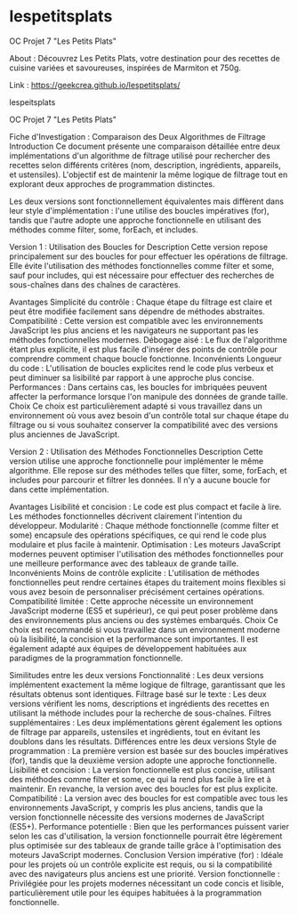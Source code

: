 # lespetitsplats
OC Projet 7 "Les Petits Plats"

About : Découvrez Les Petits Plats, votre destination pour des recettes de cuisine variées et savoureuses, inspirées de Marmiton et 750g.

Link : https://geekcrea.github.io/lespetitsplats/

lespeitsplats

OC Projet 7 "Les Petits Plats"

Fiche d'Investigation : Comparaison des Deux Algorithmes de Filtrage Introduction Ce document présente une comparaison détaillée entre deux implémentations d'un algorithme de filtrage utilisé pour rechercher des recettes selon différents critères (nom, description, ingrédients, appareils, et ustensiles). L'objectif est de maintenir la même logique de filtrage tout en explorant deux approches de programmation distinctes.

Les deux versions sont fonctionnellement équivalentes mais diffèrent dans leur style d'implémentation : l'une utilise des boucles impératives (for), tandis que l'autre adopte une approche fonctionnelle en utilisant des méthodes comme filter, some, forEach, et includes.

Version 1 : Utilisation des Boucles for Description Cette version repose principalement sur des boucles for pour effectuer les opérations de filtrage. Elle évite l'utilisation des méthodes fonctionnelles comme filter et some, sauf pour includes, qui est nécessaire pour effectuer des recherches de sous-chaînes dans des chaînes de caractères.

Avantages Simplicité du contrôle : Chaque étape du filtrage est claire et peut être modifiée facilement sans dépendre de méthodes abstraites. Compatibilité : Cette version est compatible avec les environnements JavaScript les plus anciens et les navigateurs ne supportant pas les méthodes fonctionnelles modernes. Débogage aisé : Le flux de l'algorithme étant plus explicite, il est plus facile d'insérer des points de contrôle pour comprendre comment chaque boucle fonctionne. Inconvénients Longueur du code : L'utilisation de boucles explicites rend le code plus verbeux et peut diminuer sa lisibilité par rapport à une approche plus concise. Performances : Dans certains cas, les boucles for imbriquées peuvent affecter la performance lorsque l'on manipule des données de grande taille. Choix Ce choix est particulièrement adapté si vous travaillez dans un environnement où vous avez besoin d'un contrôle total sur chaque étape du filtrage ou si vous souhaitez conserver la compatibilité avec des versions plus anciennes de JavaScript.

Version 2 : Utilisation des Méthodes Fonctionnelles Description Cette version utilise une approche fonctionnelle pour implémenter le même algorithme. Elle repose sur des méthodes telles que filter, some, forEach, et includes pour parcourir et filtrer les données. Il n'y a aucune boucle for dans cette implémentation.

Avantages Lisibilité et concision : Le code est plus compact et facile à lire. Les méthodes fonctionnelles décrivent clairement l'intention du développeur. Modularité : Chaque méthode fonctionnelle (comme filter et some) encapsule des opérations spécifiques, ce qui rend le code plus modulaire et plus facile à maintenir. Optimisation : Les moteurs JavaScript modernes peuvent optimiser l'utilisation des méthodes fonctionnelles pour une meilleure performance avec des tableaux de grande taille. Inconvénients Moins de contrôle explicite : L'utilisation de méthodes fonctionnelles peut rendre certaines étapes du traitement moins flexibles si vous avez besoin de personnaliser précisément certaines opérations. Compatibilité limitée : Cette approche nécessite un environnement JavaScript moderne (ES5 et supérieur), ce qui peut poser problème dans des environnements plus anciens ou des systèmes embarqués. Choix Ce choix est recommandé si vous travaillez dans un environnement moderne où la lisibilité, la concision et la performance sont importantes. Il est également adapté aux équipes de développement habituées aux paradigmes de la programmation fonctionnelle.

Similitudes entre les deux versions Fonctionnalité : Les deux versions implémentent exactement la même logique de filtrage, garantissant que les résultats obtenus sont identiques. Filtrage basé sur le texte : Les deux versions vérifient les noms, descriptions et ingrédients des recettes en utilisant la méthode includes pour la recherche de sous-chaînes. Filtres supplémentaires : Les deux implémentations gèrent également les options de filtrage par appareils, ustensiles et ingrédients, tout en évitant les doublons dans les résultats. Différences entre les deux versions Style de programmation : La première version est basée sur des boucles impératives (for), tandis que la deuxième version adopte une approche fonctionnelle. Lisibilité et concision : La version fonctionnelle est plus concise, utilisant des méthodes comme filter et some, ce qui la rend plus facile à lire et à maintenir. En revanche, la version avec des boucles for est plus explicite. Compatibilité : La version avec des boucles for est compatible avec tous les environnements JavaScript, y compris les plus anciens, tandis que la version fonctionnelle nécessite des versions modernes de JavaScript (ES5+). Performance potentielle : Bien que les performances puissent varier selon les cas d'utilisation, la version fonctionnelle pourrait être légèrement plus optimisée sur des tableaux de grande taille grâce à l'optimisation des moteurs JavaScript modernes. Conclusion Version impérative (for) : Idéale pour les projets où un contrôle explicite est requis, ou si la compatibilité avec des navigateurs plus anciens est une priorité. Version fonctionnelle : Privilégiée pour les projets modernes nécessitant un code concis et lisible, particulièrement utile pour les équipes habituées à la programmation fonctionnelle.